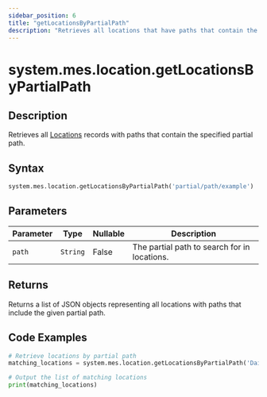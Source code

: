 ```yaml
---
sidebar_position: 6
title: "getLocationsByPartialPath"
description: "Retrieves all locations that have paths that contain the provided path."
---
```


# system.mes.location.getLocationsByPartialPath

## Description

Retrieves all [Locations](../../data-model/location-model/location) records with paths that contain the specified partial path.

## Syntax

```python
system.mes.location.getLocationsByPartialPath('partial/path/example')
```

## Parameters

| Parameter | Type     | Nullable | Description                                  |
|-----------|----------|----------|----------------------------------------------|
| `path`    | `String` | False    | The partial path to search for in locations. |

## Returns

Returns a list of JSON objects representing all locations with paths that include the given partial path.

## Code Examples

```python
# Retrieve locations by partial path
matching_locations = system.mes.location.getLocationsByPartialPath('DairyCo')

# Output the list of matching locations
print(matching_locations)
```
